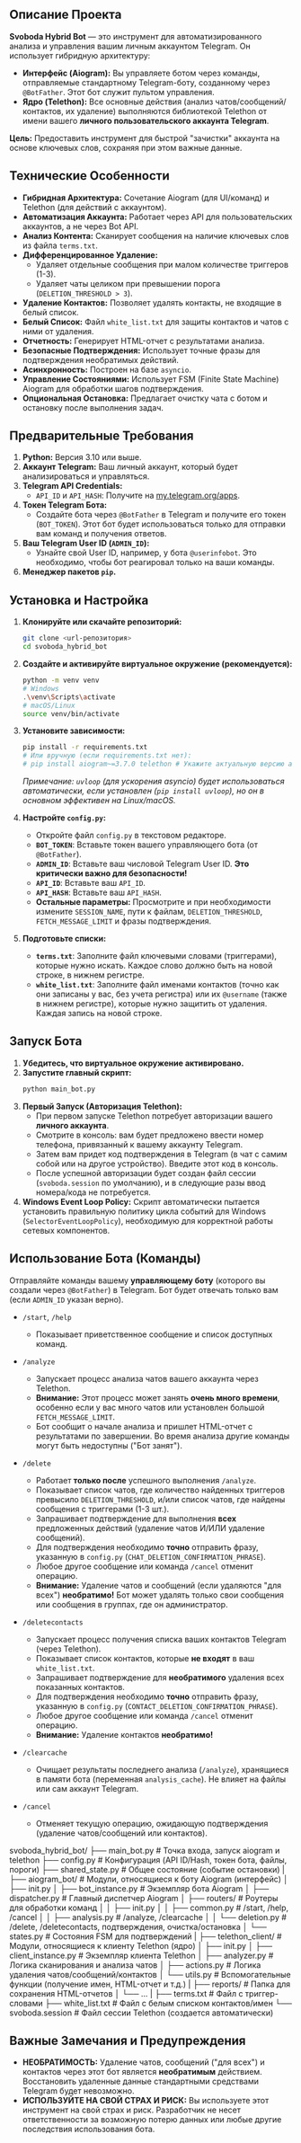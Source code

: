 ## Описание Проекта

**Svoboda Hybrid Bot** — это инструмент для автоматизированного анализа и управления вашим личным аккаунтом Telegram. Он использует гибридную архитектуру:

*   **Интерфейс (Aiogram):** Вы управляете ботом через команды, отправляемые стандартному Telegram-боту, созданному через `@BotFather`. Этот бот служит пультом управления.
*   **Ядро (Telethon):** Все основные действия (анализ чатов/сообщений/контактов, их удаление) выполняются библиотекой Telethon от имени вашего **личного пользовательского аккаунта Telegram**.

**Цель:** Предоставить инструмент для быстрой "зачистки" аккаунта на основе ключевых слов, сохраняя при этом важные данные.

## Технические Особенности

*   **Гибридная Архитектура:** Сочетание Aiogram (для UI/команд) и Telethon (для действий с аккаунтом).
*   **Автоматизация Аккаунта:** Работает через API для пользовательских аккаунтов, а не через Bot API.
*   **Анализ Контента:** Сканирует сообщения на наличие ключевых слов из файла `terms.txt`.
*   **Дифференцированное Удаление:**
    *   Удаляет отдельные сообщения при малом количестве триггеров (1-3).
    *   Удаляет чаты целиком при превышении порога (`DELETION_THRESHOLD > 3`).
*   **Удаление Контактов:** Позволяет удалять контакты, не входящие в белый список.
*   **Белый Список:** Файл `white_list.txt` для защиты контактов и чатов с ними от удаления.
*   **Отчетность:** Генерирует HTML-отчет с результатами анализа.
*   **Безопасные Подтверждения:** Использует точные фразы для подтверждения необратимых действий.
*   **Асинхронность:** Построен на базе `asyncio`.
*   **Управление Состояниями:** Использует FSM (Finite State Machine) Aiogram для обработки шагов подтверждения.
*   **Опциональная Остановка:** Предлагает очистку чата с ботом и остановку после выполнения задач.

## Предварительные Требования

1.  **Python:** Версия 3.10 или выше.
2.  **Аккаунт Telegram:** Ваш личный аккаунт, который будет анализироваться и управляться.
3.  **Telegram API Credentials:**
    *   `API_ID` и `API_HASH`: Получите на [my.telegram.org/apps](https://my.telegram.org/apps).
4.  **Токен Telegram Бота:**
    *   Создайте бота через `@BotFather` в Telegram и получите его токен (`BOT_TOKEN`). Этот бот будет использоваться только для отправки вам команд и получения ответов.
5.  **Ваш Telegram User ID (`ADMIN_ID`):**
    *   Узнайте свой User ID, например, у бота `@userinfobot`. Это необходимо, чтобы бот реагировал только на ваши команды.
6.  **Менеджер пакетов `pip`.**

## Установка и Настройка

1.  **Клонируйте или скачайте репозиторий:**
    ```bash
    git clone <url-репозитория>
    cd svoboda_hybrid_bot
    ```
2.  **Создайте и активируйте виртуальное окружение (рекомендуется):**
    ```bash
    python -m venv venv
    # Windows
    .\venv\Scripts\activate
    # macOS/Linux
    source venv/bin/activate
    ```
3.  **Установите зависимости:**
    ```bash
    pip install -r requirements.txt
    # Или вручную (если requirements.txt нет):
    # pip install aiogram~=3.7.0 telethon # Укажите актуальную версию aiogram 3
    ```
    *Примечание: `uvloop` (для ускорения asyncio) будет использоваться автоматически, если установлен (`pip install uvloop`), но он в основном эффективен на Linux/macOS.*

4.  **Настройте `config.py`:**
    *   Откройте файл `config.py` в текстовом редакторе.
    *   **`BOT_TOKEN`**: Вставьте токен вашего управляющего бота (от `@BotFather`).
    *   **`ADMIN_ID`**: Вставьте ваш числовой Telegram User ID. **Это критически важно для безопасности!**
    *   **`API_ID`**: Вставьте ваш `API_ID`.
    *   **`API_HASH`**: Вставьте ваш `API_HASH`.
    *   **Остальные параметры:** Просмотрите и при необходимости измените `SESSION_NAME`, пути к файлам, `DELETION_THRESHOLD`, `FETCH_MESSAGE_LIMIT` и фразы подтверждения.

5.  **Подготовьте списки:**
    *   **`terms.txt`**: Заполните файл ключевыми словами (триггерами), которые нужно искать. Каждое слово должно быть на новой строке, в нижнем регистре.
    *   **`white_list.txt`**: Заполните файл именами контактов (точно как они записаны у вас, без учета регистра) или их `@username` (также в нижнем регистре), которые нужно защитить от удаления. Каждая запись на новой строке.

## Запуск Бота

1.  **Убедитесь, что виртуальное окружение активировано.**
2.  **Запустите главный скрипт:**
    ```bash
    python main_bot.py
    ```
3.  **Первый Запуск (Авторизация Telethon):**
    *   При первом запуске Telethon потребует авторизации вашего **личного аккаунта**.
    *   Смотрите в консоль: вам будет предложено ввести номер телефона, привязанный к вашему аккаунту Telegram.
    *   Затем вам придет код подтверждения в Telegram (в чат с самим собой или на другое устройство). Введите этот код в консоль.
    *   После успешной авторизации будет создан файл сессии (`svoboda.session` по умолчанию), и в следующие разы ввод номера/кода не потребуется.
4.  **Windows Event Loop Policy:** Скрипт автоматически пытается установить правильную политику цикла событий для Windows (`SelectorEventLoopPolicy`), необходимую для корректной работы сетевых компонентов.

## Использование Бота (Команды)

Отправляйте команды вашему **управляющему боту** (которого вы создали через `@BotFather`) в Telegram. Бот будет отвечать только вам (если `ADMIN_ID` указан верно).

*   `/start`, `/help`
    *   Показывает приветственное сообщение и список доступных команд.

*   `/analyze`
    *   Запускает процесс анализа чатов вашего аккаунта через Telethon.
    *   **Внимание:** Этот процесс может занять **очень много времени**, особенно если у вас много чатов или установлен большой `FETCH_MESSAGE_LIMIT`.
    *   Бот сообщит о начале анализа и пришлет HTML-отчет с результатами по завершении. Во время анализа другие команды могут быть недоступны ("Бот занят").

*   `/delete`
    *   Работает **только после** успешного выполнения `/analyze`.
    *   Показывает список чатов, где количество найденных триггеров превысило `DELETION_THRESHOLD`, и/или список чатов, где найдены сообщения с триггерами (1-3 шт.).
    *   Запрашивает подтверждение для выполнения **всех** предложенных действий (удаление чатов И/ИЛИ удаление сообщений).
    *   Для подтверждения необходимо **точно** отправить фразу, указанную в `config.py` (`CHAT_DELETION_CONFIRMATION_PHRASE`).
    *   Любое другое сообщение или команда `/cancel` отменит операцию.
    *   **Внимание:** Удаление чатов и сообщений (если удаляются "для всех") **необратимо!** Бот может удалять только свои сообщения или сообщения в группах, где он администратор.

*   `/deletecontacts`
    *   Запускает процесс получения списка ваших контактов Telegram (через Telethon).
    *   Показывает список контактов, которые **не входят** в ваш `white_list.txt`.
    *   Запрашивает подтверждение для **необратимого** удаления всех показанных контактов.
    *   Для подтверждения необходимо **точно** отправить фразу, указанную в `config.py` (`CONTACT_DELETION_CONFIRMATION_PHRASE`).
    *   Любое другое сообщение или команда `/cancel` отменит операцию.
    *   **Внимание:** Удаление контактов **необратимо!**

*   `/clearcache`
    *   Очищает результаты последнего анализа (`/analyze`), хранящиеся в памяти бота (переменная `analysis_cache`). Не влияет на файлы или сам аккаунт Telegram.

*   `/cancel`
    *   Отменяет текущую операцию, ожидающую подтверждения (удаление чатов/сообщений или контактов).



svoboda_hybrid_bot/
├── main_bot.py # Точка входа, запуск aiogram и telethon
├── config.py # Конфигурация (API ID/Hash, токен бота, файлы, пороги)
├── shared_state.py # Общее состояние (событие остановки)
|
├── aiogram_bot/ # Модули, относящиеся к боту Aiogram (интерфейс)
│ ├── init.py
│ ├── bot_instance.py # Экземпляр бота Aiogram
│ ├── dispatcher.py # Главный диспетчер Aiogram
│ ├── routers/ # Роутеры для обработки команд
│ │ ├── init.py
│ │ ├── common.py # /start, /help, /cancel
│ │ ├── analysis.py # /analyze, /clearcache
│ │ └── deletion.py # /delete, /deletecontacts, подтверждения, очистка/остановка
│ └── states.py # Состояния FSM для подтверждений
|
├── telethon_client/ # Модули, относящиеся к клиенту Telethon (ядро)
│ ├── init.py
│ ├── client_instance.py # Экземпляр клиента Telethon
│ ├── analyzer.py # Логика сканирования и анализа чатов
│ ├── actions.py # Логика удаления чатов/сообщений/контактов
│ └── utils.py # Вспомогательные функции (получение имен, HTML-отчет и т.д.)
|
├── reports/ # Папка для сохранения HTML-отчетов
│ └── ...
|
├── terms.txt # Файл с триггер-словами
├── white_list.txt # Файл с белым списком контактов/имен
└── svoboda.session # Файл сессии Telethon (создается автоматически)


## Важные Замечания и Предупреждения

*   **НЕОБРАТИМОСТЬ:** Удаление чатов, сообщений ("для всех") и контактов через этот бот является **необратимым** действием. Восстановить удаленные данные стандартными средствами Telegram будет невозможно.
*   **ИСПОЛЬЗУЙТЕ НА СВОЙ СТРАХ И РИСК:** Вы используете этот инструмент на свой страх и риск. Разработчик не несет ответственности за возможную потерю данных или любые другие последствия использования бота.

